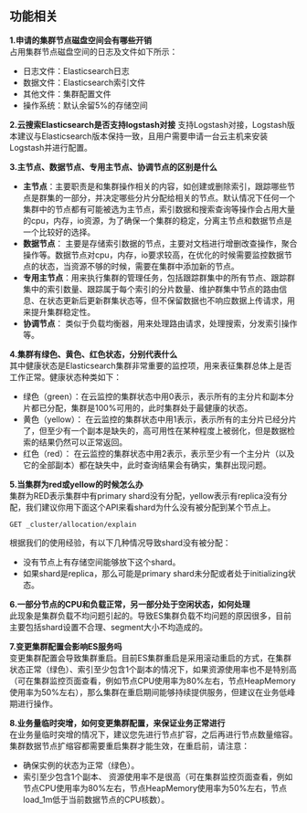 ## 功能相关

**1.申请的集群节点磁盘空间会有哪些开销**</br>
占用集群节点磁盘空间的日志及文件如下所示：</br>
- 日志文件：Elasticsearch日志</br>
- 数据文件：Elasticsearch索引文件</br>
- 其他文件：集群配置文件</br>
- 操作系统：默认余留5%的存储空间</br>

**2.云搜索Elasticsearch是否支持logstash对接**
支持Logstash对接，Logstash版本建议与Elasticsearch版本保持一致，且用户需要申请一台云主机来安装Logstash并进行配置。

**3.主节点、数据节点、专用主节点、协调节点的区别是什么**</br>
 - **主节点**：主要职责是和集群操作相关的内容，如创建或删除索引，跟踪哪些节点是群集的一部分，并决定哪些分片分配给相关的节点。默认情况下任何一个集群中的节点都有可能被选为主节点，索引数据和搜索查询等操作会占用大量的cpu，内存，io资源，为了确保一个集群的稳定，分离主节点和数据节点是一个比较好的选择。</br>
 - **数据节点**： 主要是存储索引数据的节点，主要对文档进行增删改查操作，聚合操作等。数据节点对cpu，内存，io要求较高，在优化的时候需要监控数据节点的状态，当资源不够的时候，需要在集群中添加新的节点。</br>
 - **专用主节点**：用来执行集群的管理任务，包括跟踪群集中的所有节点、跟踪群集中的索引数量、跟踪属于每个索引的分片数量、维护群集中节点的路由信息、在状态更新后更新群集状态等，但不保留数据也不响应数据上传请求，用来提升集群稳定性。</br>
 - **协调节点**： 类似于负载均衡器，用来处理路由请求，处理搜索，分发索引操作等。</br>
 
 **4.集群有绿色、黄色、红色状态，分别代表什么**</br>
其中健康状态是Elasticsearch集群非常重要的监控项，用来表征集群总体上是否工作正常。健康状态种类如下：</br>

* 绿色（green）：在云监控的集群状态中用0表示，表示所有的主分片和副本分片都已分配，集群是100%可用的，此时集群处于最健康的状态。 </br>
* 黄色（yellow）： 在云监控的集群状态中用1表示，表示所有的主分片已经分片了，但至少有一个副本是缺失的，高可用性在某种程度上被弱化，但是数据检索的结果仍然可以正常返回。 </br>
* 红色（red）： 在云监控的集群状态中用2表示，表示至少有一个主分片（以及它的全部副本）都在缺失中，此时查询结果会有确实，集群出现问题。 </br>

**5.当集群为red或yellow的时候怎么办**</br>
集群为RED表示集群中有primary shard没有分配，yellow表示有replica没有分配，我们建议你用下面这个API来看shard为什么没有被分配到某个节点上。</br>
```
GET _cluster/allocation/explain
```
根据我们的使用经验，有以下几种情况导致shard没有被分配：</br>
- 没有节点上有存储空间能够放下这个shard。</br>
- 如果shard是replica，那么可能是primary shard未分配或者处于initializing状态。</br>

**6.一部分节点的CPU和负载正常，另一部分处于空闲状态，如何处理**</br>
此现象是集群负载不均问题引起的。导致ES集群负载不均问题的原因很多，目前主要包括shard设置不合理、segment大小不均造成的。</br>

**7.变更集群配置会影响ES服务吗**</br>
变更集群配置会导致集群重启。目前ES集群重启是采用滚动重启的方式，在集群状态正常（绿色）、索引至少包含1个副本的情况下，如果资源使用率也不是特别高（可在集群监控页面查看，例如节点CPU使用率为80%左右，节点HeapMemory使用率为50%左右），那么集群在重启期间能够持续提供服务，但建议在业务低峰期进行操作。</br>

**8.业务量临时突增，如何变更集群配置，来保证业务正常进行**</br>
在业务量临时突增的情况下，建议您先进行节点扩容，之后再进行节点数量缩容。集群数据节点扩缩容都需要重启集群才能生效，在重启前，请注意：</br>
- 确保实例的状态为正常（绿色）。</br>
- 索引至少包含1个副本、 资源使用率不是很高（可在集群监控页面查看，例如节点CPU使用率为80%左右，节点HeapMemory使用率为50%左右，节点load_1m低于当前数据节点的CPU核数）。</br>



